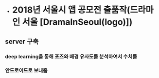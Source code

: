 
- # 2018년 서울시 앱 공모전 출품작(드라마 인 서울 [DramaInSeoul(logo)])

## server 구축

### deep learning을 통해 포즈와 배경 유사도를 분석하여서 수치를 
### 안드로이드로 보내줌
